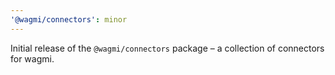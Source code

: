 ```yaml
---
'@wagmi/connectors': minor
---
```


Initial release of the `@wagmi/connectors` package – a collection of connectors for wagmi.
